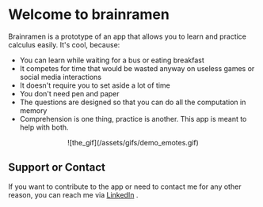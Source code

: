 # Welcome to brainramen

Brainramen is a prototype of an app that allows you to learn and practice calculus easily.
It's cool, because:
- You can learn while waiting for a bus or eating breakfast
- It competes for time that would be wasted anyway on useless games or social media interactions
- It doesn't require you to set aside a lot of time
- You don't need pen and paper
- The questions are designed so that you can do all the computation in memory
- Comprehension is one thing, practice is another. This app is meant to help with both.

<div class="gif_container" style="text-align: center;">
![the_gif](/assets/gifs/demo_emotes.gif)
</div>

## Support or Contact

If you want to contribute to the app or need to contact me for any other reason, you can reach me via [LinkedIn](https://www.linkedin.com/in/filip-drapejkowski-77715972/) .

